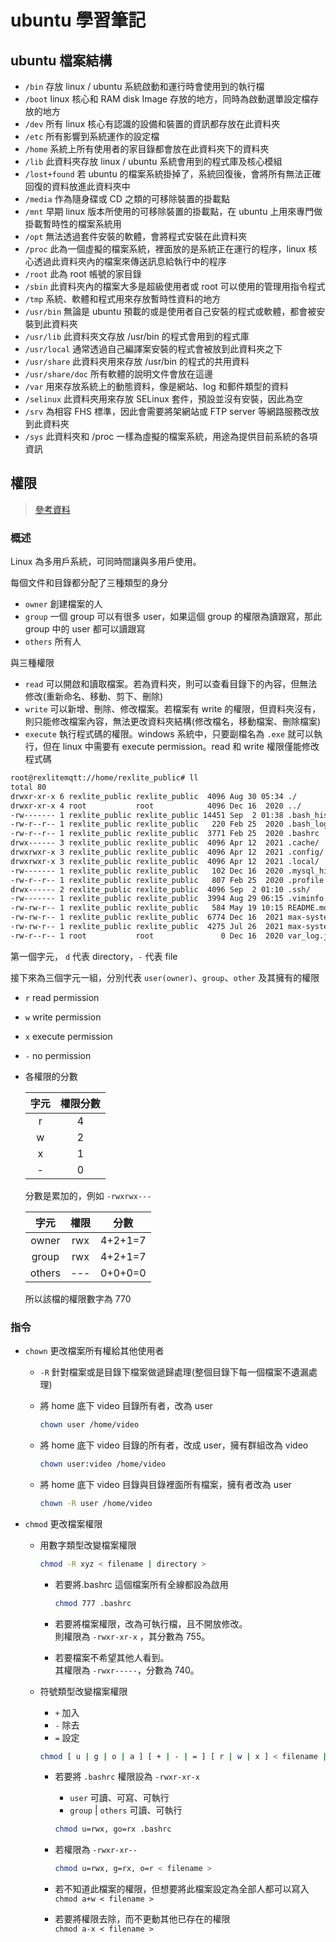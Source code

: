 # ubuntu 學習筆記

## ubuntu 檔案結構

- `/bin` 存放 linux / ubuntu 系統啟動和運行時會使用到的執行檔
- `/boot` linux 核心和 RAM disk Image 存放的地方，同時為啟動選單設定檔存放的地方
- `/dev` 所有 linux 核心有認識的設備和裝置的資訊都存放在此資料夾
- `/etc` 所有影響到系統運作的設定檔
- `/home` 系統上所有使用者的家目錄都會放在此資料夾下的資料夾
- `/lib` 此資料夾存放 linux / ubuntu 系統會用到的程式庫及核心模組
- `/lost+found` 若 ubuntu 的檔案系統掛掉了，系統回復後，會將所有無法正確回復的資料放進此資料夾中
- `/media` 作為隨身碟或 CD 之類的可移除裝置的掛載點
- `/mnt` 早期 linux 版本所使用的可移除裝置的掛載點，在 ubuntu 上用來專門做掛載暫時性的檔案系統用
- `/opt` 無法透過套件安裝的軟體，會將程式安裝在此資料夾
- `/proc` 此為一個虛擬的檔案系統，裡面放的是系統正在運行的程序，linux 核心透過此資料夾內的檔案來傳送訊息給執行中的程序
- `/root` 此為 root 帳號的家目錄
- `/sbin` 此資料夾內的檔案大多是超級使用者或 root 可以使用的管理用指令程式
- `/tmp` 系統、軟體和程式用來存放暫時性資料的地方
- `/usr/bin` 無論是 ubuntu 預載的或是使用者自己安裝的程式或軟體，都會被安裝到此資料夾
- `/usr/lib` 此資料夾文存放 /usr/bin 的程式會用到的程式庫
- `/usr/local` 通常透過自己編譯案安裝的程式會被放到此資料夾之下
- `/usr/share` 此資料夾用來存放 /usr/bin 的程式的共用資料
- `/usr/share/doc` 所有軟體的說明文件會放在這邊
- `/var` 用來存放系統上的動態資料，像是網站、log 和郵件類型的資料
- `/selinux` 此資料夾用來存放 SELinux 套件，預設並沒有安裝，因此為空
- `/srv` 為相容 FHS 標準，因此會需要將架網站或 FTP server 等網路服務改放到此資料夾
- `/sys` 此資料夾和 /proc 一樣為虛擬的檔案系統，用途為提供目前系統的各項資訊

## 權限

> [參考資料](https://shian420.pixnet.net/blog/post/344938711-%5Blinux%5D-chmod-****%E6%AA%94%E6%A1%88%E6%AC%8A%E9%99%90%E5%A4%A7%E7%B5%B1%E6%95%B4!)

### 概述

Linux 為多用戶系統，可同時間讓與多用戶使用。

每個文件和目錄都分配了三種類型的身分

- `owner` 創建檔案的人
- `group` 一個 group 可以有很多 user，如果這個 group 的權限為讀跟寫，那此 group 中的 user 都可以讀跟寫
- `others` 所有人

與三種權限

- `read`
  可以開啟和讀取檔案。若為資料夾，則可以查看目錄下的內容，但無法修改(重新命名、移動、剪下、刪除)
- `write`
  可以新增、刪除、修改檔案。若檔案有 write 的權限，但資料夾沒有，則只能修改檔案內容，無法更改資料夾結構(修改檔名，移動檔案、刪除檔案)
- `execute`
  執行程式碼的權限。windows 系統中，只要副檔名為 `.exe` 就可以執行，但在 linux 中需要有 execute permission。read 和 write 權限僅能修改程式碼

```bash
root@rexlitemqtt://home/rexlite_public# ll
total 80
drwxr-xr-x 6 rexlite_public rexlite_public  4096 Aug 30 05:34 ./
drwxr-xr-x 4 root           root            4096 Dec 16  2020 ../
-rw------- 1 rexlite_public rexlite_public 14451 Sep  2 01:38 .bash_history
-rw-r--r-- 1 rexlite_public rexlite_public   220 Feb 25  2020 .bash_logout
-rw-r--r-- 1 rexlite_public rexlite_public  3771 Feb 25  2020 .bashrc
drwx------ 3 rexlite_public rexlite_public  4096 Apr 12  2021 .cache/
drwxrwxr-x 3 rexlite_public rexlite_public  4096 Apr 12  2021 .config/
drwxrwxr-x 3 rexlite_public rexlite_public  4096 Apr 12  2021 .local/
-rw------- 1 rexlite_public rexlite_public   102 Dec 16  2020 .mysql_history
-rw-r--r-- 1 rexlite_public rexlite_public   807 Feb 25  2020 .profile
drwx------ 2 rexlite_public rexlite_public  4096 Sep  2 01:10 .ssh/
-rw------- 1 rexlite_public rexlite_public  3994 Aug 29 06:15 .viminfo
-rw-rw-r-- 1 rexlite_public rexlite_public   584 May 19 10:15 README.md
-rw-rw-r-- 1 rexlite_public rexlite_public  6774 Dec 16  2021 max-system.fishbonetw.com.zip
-rw-rw-r-- 1 rexlite_public rexlite_public  4275 Jul 26  2021 max-system.japhne.com-bluehost.zip
-rw-r--r-- 1 root           root               0 Dec 16  2020 var_log.json
```

第一個字元， `d` 代表 directory，`-` 代表 file

接下來為三個字元一組，分別代表 `user(owner)`、`group`、`other` 及其擁有的權限

- `r` read permission
- `w` write permission
- `x` execute permission
- `-` no permission

- 各權限的分數

  | 字元 | 權限分數 |
  | :--: | :------: |
  |  r   |    4     |
  |  w   |    2     |
  |  x   |    1     |
  |  -   |    0     |

  分數是累加的，例如 `-rwxrwx---`

  |  字元  | 權限 |  分數   |
  | :----: | :--: | :-----: |
  | owner  | rwx  | 4+2+1=7 |
  | group  | rwx  | 4+2+1=7 |
  | others | ---  | 0+0+0=0 |

  所以該檔的權限數字為 770

### 指令

- `chown` 更改檔案所有權給其他使用者

  - `-R` 針對檔案或是目錄下檔案做遞歸處理(整個目錄下每一個檔案不遺漏處理)

  - 將 home 底下 video 目錄所有者，改為 user

    ```bash
    chown user /home/video
    ```

  - 將 home 底下 video 目錄的所有者，改成 user，擁有群組改為 video

    ```bash
    chown user:video /home/video
    ```

  - 將 home 底下 video 目錄與目錄裡面所有檔案，擁有者改為 user

    ```bash
    chown -R user /home/video
    ```

- `chmod` 更改檔案權限

  - 用數字類型改變檔案權限

    ```bash
    chmod -R xyz < filename | directory >
    ```

    - 若要將.bashrc 這個檔案所有全線都設為啟用

      ```bash
      chmod 777 .bashrc
      ```

    - 若要將檔案權限，改為可執行檔，且不開放修改。  
      則權限為 `-rwxr-xr-x` ，其分數為 755。

    - 若要檔案不希望其他人看到。  
      其權限為 `-rwxr-----`，分數為 740。

  - 符號類型改變檔案權限

    - `+` 加入
    - `-` 除去
    - `=` 設定

    ```bash
    chmod [ u | g | o | a ] [ + | - | = ] [ r | w | x ] < filename | directory >
    ```

    - 若要將 `.bashrc` 權限設為 `-rwxr-xr-x`

      - `user` 可讀、可寫、可執行
      - `group` | `others` 可讀、可執行

      ```bash
      chmod u=rwx, go=rx .bashrc
      ```

    - 若權限為 `-rwxr-xr--`

      ```bash
      chmod u=rwx, g=rx, o=r < filename >
      ```

    - 若不知道此檔案的權限，但想要將此檔案設定為全部人都可以寫入  
      `chmod a+w < filename >`
    - 若要將權限去除，而不更動其他已存在的權限  
      `chmod a-x < filename >`

